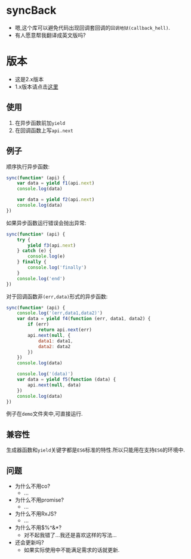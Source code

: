# syncBack
* 嗯,这个库可以避免代码出现回调套回调的`回调地狱(callback_hell)`.
* 有人愿意帮我翻译成英文版吗?

# 版本
* 这是2.x版本
* 1.x版本请点击[这里](https://github.com/lsby/syncBack/tree/cbfdf1d77efd921de681a9abe46670aa26f9eabf)

## 使用
1. 在异步函数前加`yield`
2. 在回调函数上写`api.next`

## 例子
顺序执行异步函数:
```JavaScript
sync(function* (api) {
    var data = yield f1(api.next)
    console.log(data)

    var data = yield f2(api.next)
    console.log(data)
})
```
如果异步函数运行错误会抛出异常:
```JavaScript
sync(function* (api) {
    try {
        yield f3(api.next)
    } catch (e) {
        console.log(e)
    } finally {
        console.log('finally')
    }
    console.log('end')
})
```
对于回调函数非`(err,data)`形式的异步函数:
```JavaScript
sync(function* (api) {
    console.log('(err,data1,data2)')
    var data = yield f4(function (err, data1, data2) {
        if (err)
            return api.next(err)
        api.next(null, {
            data1: data1,
            data2: data2
        })
    })
    console.log(data)

    console.log('(data)')
    var data = yield f5(function (data) {
        api.next(null, data)
    })
    console.log(data)
})
```
例子在`demo`文件夹中,可直接运行.

## 兼容性
生成器函数和`yield`关键字都是`ES6`标准的特性.所以只能用在支持`ES6`的环境中.

## 问题
* 为什么不用co?
    * ...
* 为什么不用promise?
    * ...
* 为什么不用RxJS?
    * ...
* 为什么不用$%^&*?
    * 对不起我错了...我还是喜欢这样的写法...
* 还会更新吗?
    * 如果实际使用中不能满足需求的话就更新.
